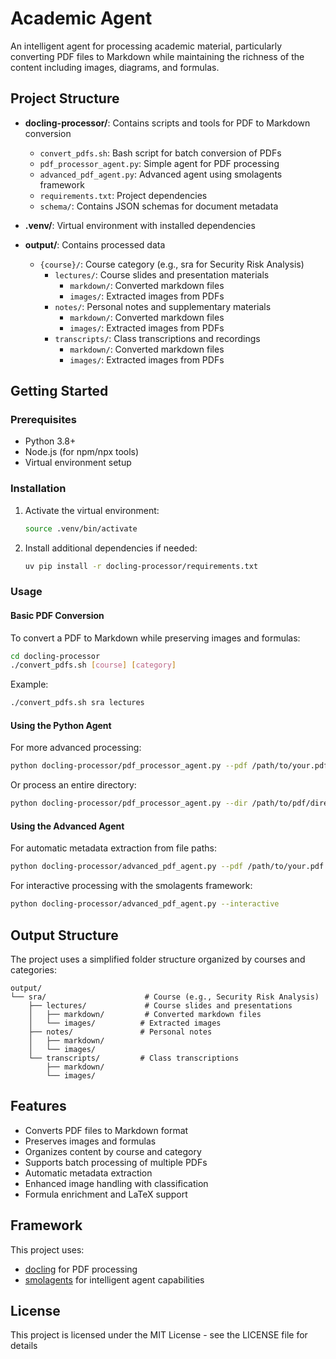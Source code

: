 # Academic Agent

An intelligent agent for processing academic material, particularly converting PDF files to Markdown while maintaining the richness of the content including images, diagrams, and formulas.

## Project Structure

- **docling-processor/**: Contains scripts and tools for PDF to Markdown conversion
  - `convert_pdfs.sh`: Bash script for batch conversion of PDFs
  - `pdf_processor_agent.py`: Simple agent for PDF processing
  - `advanced_pdf_agent.py`: Advanced agent using smolagents framework
  - `requirements.txt`: Project dependencies
  - `schema/`: Contains JSON schemas for document metadata

- **.venv/**: Virtual environment with installed dependencies

- **output/**: Contains processed data
  - `{course}/`: Course category (e.g., sra for Security Risk Analysis)
    - `lectures/`: Course slides and presentation materials
      - `markdown/`: Converted markdown files
      - `images/`: Extracted images from PDFs
    - `notes/`: Personal notes and supplementary materials
      - `markdown/`: Converted markdown files
      - `images/`: Extracted images from PDFs
    - `transcripts/`: Class transcriptions and recordings
      - `markdown/`: Converted markdown files
      - `images/`: Extracted images from PDFs

## Getting Started

### Prerequisites

- Python 3.8+
- Node.js (for npm/npx tools)
- Virtual environment setup

### Installation

1. Activate the virtual environment:
   ```bash
   source .venv/bin/activate
   ```

2. Install additional dependencies if needed:
   ```bash
   uv pip install -r docling-processor/requirements.txt
   ```

### Usage

#### Basic PDF Conversion

To convert a PDF to Markdown while preserving images and formulas:

```bash
cd docling-processor
./convert_pdfs.sh [course] [category]
```

Example:
```bash
./convert_pdfs.sh sra lectures
```

#### Using the Python Agent

For more advanced processing:

```bash
python docling-processor/pdf_processor_agent.py --pdf /path/to/your.pdf --course sra --category lectures
```

Or process an entire directory:

```bash
python docling-processor/pdf_processor_agent.py --dir /path/to/pdf/directory --course sra --category notes
```

#### Using the Advanced Agent

For automatic metadata extraction from file paths:

```bash
python docling-processor/advanced_pdf_agent.py --pdf /path/to/your.pdf --auto-metadata
```

For interactive processing with the smolagents framework:

```bash
python docling-processor/advanced_pdf_agent.py --interactive
```

## Output Structure

The project uses a simplified folder structure organized by courses and categories:

```
output/
└── sra/                      # Course (e.g., Security Risk Analysis)
    ├── lectures/             # Course slides and presentations
    │   ├── markdown/         # Converted markdown files
    │   └── images/          # Extracted images
    ├── notes/               # Personal notes
    │   ├── markdown/
    │   └── images/
    └── transcripts/         # Class transcriptions
        ├── markdown/
        └── images/
```

## Features

- Converts PDF files to Markdown format
- Preserves images and formulas
- Organizes content by course and category
- Supports batch processing of multiple PDFs
- Automatic metadata extraction
- Enhanced image handling with classification
- Formula enrichment and LaTeX support

## Framework

This project uses:
- [docling](https://github.com/docling-project/docling) for PDF processing
- [smolagents](https://github.com/huggingface/smolagents) for intelligent agent capabilities

## License

This project is licensed under the MIT License - see the LICENSE file for details
